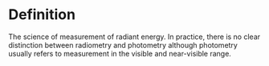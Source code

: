 # Definition

The science of measurement of radiant energy. In practice, there is no
clear distinction between radiometry and photometry although photometry
usually refers to measurement in the visible and near-visible range.
